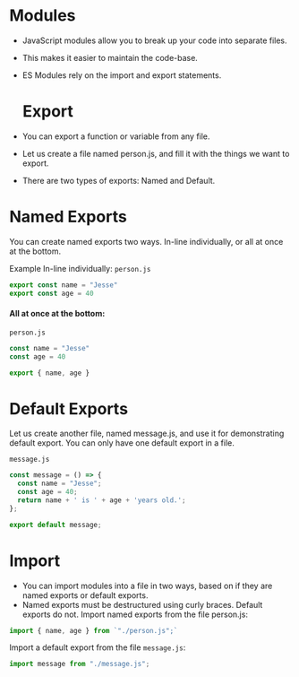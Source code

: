 # Modules
- JavaScript modules allow you to break up your code into separate files.

- This makes it easier to maintain the code-base.

- ES Modules rely on the import and export statements.

  # Export

- You can export a function or variable from any file.

- Let us create a file named person.js, and fill it with the things we want to export.

- There are two types of exports: Named and Default.

# Named Exports
You can create named exports two ways. In-line individually, or all at once at the bottom.

Example
In-line individually: `person.js`
```js
export const name = "Jesse"
export const age = 40
```
#### All at once at the bottom:
`person.js`
```js
const name = "Jesse"
const age = 40

export { name, age }
```
# Default Exports
Let us create another file, named message.js, and use it for demonstrating default export.
You can only have one default export in a file.

`message.js`
```js
const message = () => {
  const name = "Jesse";
  const age = 40;
  return name + ' is ' + age + 'years old.';
};

export default message;
```

# Import
- You can import modules into a file in two ways, based on if they are named exports or default exports.
- Named exports must be destructured using curly braces. Default exports do not.
Import named exports from the file person.js:
```js
import { name, age } from `"./person.js";`
```

Import a default export from the file `message.js`:
```js
import message from "./message.js";
```
